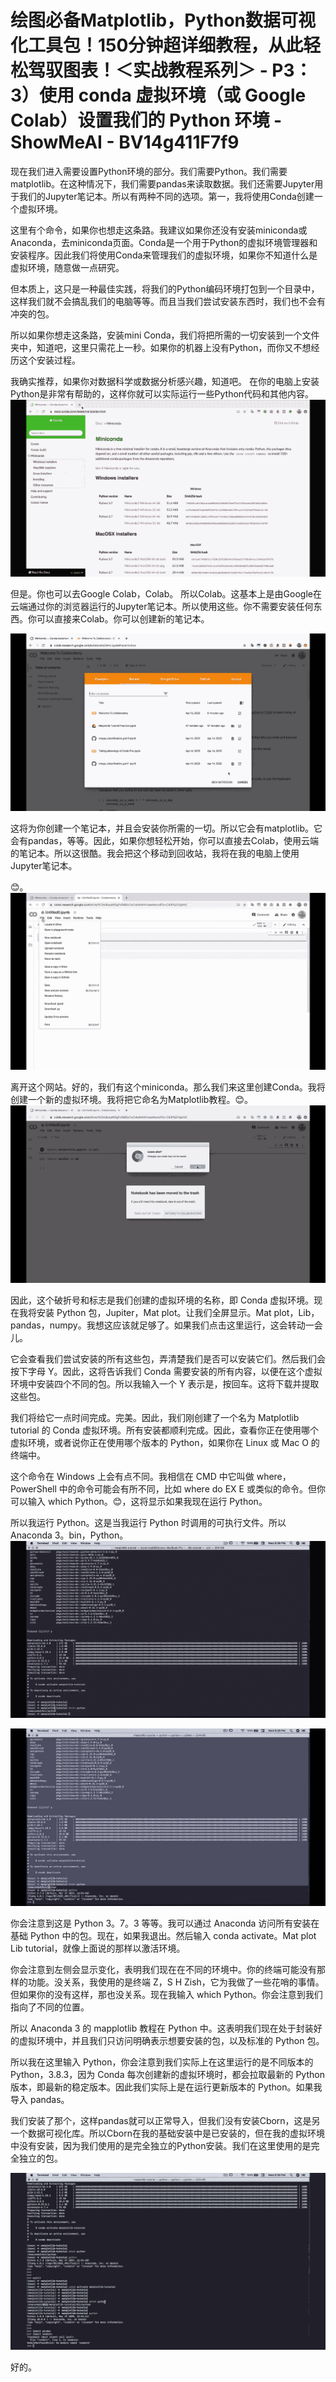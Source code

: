 # 绘图必备Matplotlib，Python数据可视化工具包！150分钟超详细教程，从此轻松驾驭图表！＜实战教程系列＞ - P3：3）使用 conda 虚拟环境（或 Google Colab）设置我们的 Python 环境 - ShowMeAI - BV14g411F7f9

现在我们进入需要设置Python环境的部分。我们需要Python。我们需要matplotlib。在这种情况下，我们需要pandas来读取数据。我们还需要Jupyter用于我们的Jupyter笔记本。所以有两种不同的选项。第一，我将使用Conda创建一个虚拟环境。

这里有个命令，如果你也想走这条路。我建议如果你还没有安装miniconda或Anaconda，去miniconda页面。Conda是一个用于Python的虚拟环境管理器和安装程序。因此我们将使用Conda来管理我们的虚拟环境，如果你不知道什么是虚拟环境，随意做一点研究。

但本质上，这只是一种最佳实践，将我们的Python编码环境打包到一个目录中，这样我们就不会搞乱我们的电脑等等。而且当我们尝试安装东西时，我们也不会有冲突的包。

所以如果你想走这条路，安装mini Conda，我们将把所需的一切安装到一个文件夹中，知道吧，这里只需花上一秒。如果你的机器上没有Python，而你又不想经历这个安装过程。

我确实推荐，如果你对数据科学或数据分析感兴趣，知道吧。 在你的电脑上安装Python是非常有帮助的，这样你就可以实际运行一些Python代码和其他内容。![](img/1bb0809fe52c14e8b00816326d3ba37b_1.png)

但是。你也可以去Google Colab，Colab。 所以Colab。这基本上是由Google在云端通过你的浏览器运行的Jupyter笔记本。所以使用这些。你不需要安装任何东西。你可以直接来Colab。你可以创建新的笔记本。

![](img/1bb0809fe52c14e8b00816326d3ba37b_3.png)

这将为你创建一个笔记本，并且会安装你所需的一切。所以它会有matplotlib。它会有pandas，等等。因此，如果你想轻松开始，你可以直接去Colab，使用云端的笔记本。所以这很酷。我会把这个移动到回收站，我将在我的电脑上使用Jupyter笔记本。

😊。![](img/1bb0809fe52c14e8b00816326d3ba37b_5.png)

离开这个网站。好的，我们有这个miniconda。那么我们来这里创建Conda。我将创建一个新的虚拟环境。我将把它命名为Matplotlib教程。😊。![](img/1bb0809fe52c14e8b00816326d3ba37b_7.png)

因此，这个破折号和标志是我们创建的虚拟环境的名称，即 Conda 虚拟环境。现在我将安装 Python 包，Jupiter，Mat plot。让我们全屏显示。Mat plot，Lib，pandas，numpy。我想这应该就足够了。如果我们点击这里运行，这会转动一会儿。

它会查看我们尝试安装的所有这些包，弄清楚我们是否可以安装它们。然后我们会按下字母 Y。因此，这将告诉我们 Conda 需要安装的所有内容，以便在这个虚拟环境中安装四个不同的包。所以我输入一个 Y 表示是，按回车。这将下载并提取这些包。

我们将给它一点时间完成。完美。因此，我们刚创建了一个名为 Matplotlib tutorial 的 Conda 虚拟环境。所有安装都顺利完成。因此，查看你正在使用哪个虚拟环境，或者说你正在使用哪个版本的 Python，如果你在 Linux 或 Mac O 的终端中。

这个命令在 Windows 上会有点不同。我相信在 CMD 中它叫做 where，PowerShell 中的命令可能会有所不同，比如 where do EX E 或类似的命令。但你可以输入 which Python。😊，这将显示如果我现在运行 Python。

所以我运行 Python。这是当我运行 Python 时调用的可执行文件。所以 Anaconda 3。bin，Python。![](img/1bb0809fe52c14e8b00816326d3ba37b_9.png)

![](img/1bb0809fe52c14e8b00816326d3ba37b_10.png)

你会注意到这是 Python 3。7。3 等等。我可以通过 Anaconda 访问所有安装在基础 Python 中的包。现在，如果我退出。然后输入 conda activate。Mat plot Lib tutorial，就像上面说的那样以激活环境。

你会注意到左侧会显示变化，表明我们现在在不同的环境中。你的终端可能没有那样的功能。没关系，我使用的是终端 Z，S H Zish，它为我做了一些花哨的事情。但如果你的没有这样，那也没关系。现在我输入 which Python。你会注意到我们指向了不同的位置。

所以 Anaconda 3 的 mapplotlib 教程在 Python 中。这表明我们现在处于封装好的虚拟环境中，并且我们只访问明确表示想要安装的包，以及标准的 Python 包。

所以我在这里输入 Python，你会注意到我们实际上在这里运行的是不同版本的 Python，3.8.3，因为 Conda 每次创建新的虚拟环境时，都会拉取最新的 Python 版本，即最新的稳定版本。因此我们实际上是在运行更新版本的 Python。如果我导入 pandas。

我们安装了那个，这样pandas就可以正常导入，但我们没有安装Cborn，这是另一个数据可视化库。所以Cborn在我的基础安装中是已安装的，但在我的虚拟环境中没有安装，因为我们使用的是完全独立的Python安装。我们在这里使用的是完全独立的包。

![](img/1bb0809fe52c14e8b00816326d3ba37b_12.png)

好的。
